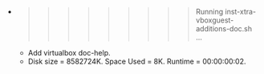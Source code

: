* >>>>>>>>> Running inst-xtra-vboxguest-additions-doc.sh ...
  * Add virtualbox doc-help.
  * Disk size = 8582724K. Space Used = 8K. Runtime = 00:00:00:02.
